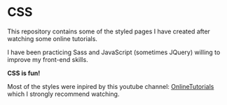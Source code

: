 # CSS

This repository contains some of the styled pages I have created after watching some online tutorials.

I have been practicing Sass and JavaScript (sometimes JQuery) willing to improve my front-end skills.

**CSS is fun!**

Most of the styles were inpired by this youtube channel: [OnlineTutorials](https://www.youtube.com/channel/UCbwXnUipZsLfUckBPsC7Jog) which I strongly recommend watching.